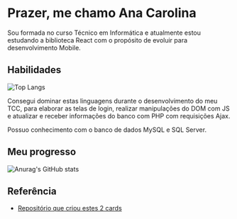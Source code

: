 # Prazer, me chamo Ana Carolina

Sou formada no curso Técnico em Informática e atualmente estou estudando a biblioteca React com o propósito de evoluir para desenvolvimento Mobile.

## Habilidades

![Top Langs](https://github-readme-stats.vercel.app/api/top-langs/?username=carolcodestudy&hide_progress=false&title_color=FF00FF&bg_color=000000&text_color=E0FFFF&hide_border=true&locale=pt-br)

Consegui dominar estas linguagens durante o desenvolvimento do meu TCC, para elaborar as telas de login, realizar manipulações do DOM com JS e atualizar e receber informações do banco com PHP com requisições Ajax.

Possuo conhecimento com o banco de dados MySQL e SQL Server.

## Meu progresso

![Anurag's GitHub stats](https://github-readme-stats.vercel.app/api?username=carolcodestudy&theme=dark&show_icons=true&title_color=E0FFFF&text_color=E0FFFF&bg_color=30,FF00FF,000000&icon_color=000000&hide_border=true&locale=pt-br)

## Referência

 - [ Repositório que criou estes 2 cards ]([https://github.com/anuraghazra/github-readme-stats/blob/master/readme.md#available-locales](https://github.com/anuraghazra/github-readme-stats/blob/master/readme.md))
